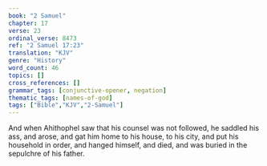 ```yaml
---
book: "2 Samuel"
chapter: 17
verse: 23
ordinal_verse: 8473
ref: "2 Samuel 17:23"
translation: "KJV"
genre: "History"
word_count: 46
topics: []
cross_references: []
grammar_tags: [conjunctive-opener, negation]
thematic_tags: [names-of-god]
tags: ["Bible","KJV","2-Samuel"]
---
```

And when Ahithophel saw that his counsel was not followed, he saddled his ass, and arose, and gat him home to his house, to his city, and put his household in order, and hanged himself, and died, and was buried in the sepulchre of his father.
